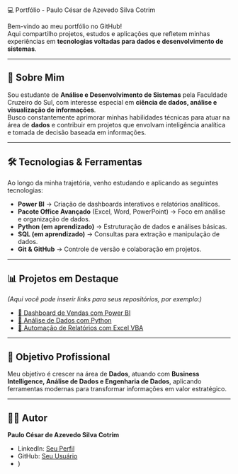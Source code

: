 💻 Portfólio - Paulo César de Azevedo Silva Cotrim

Bem-vindo ao meu portfólio no GitHub!  
Aqui compartilho projetos, estudos e aplicações que refletem minhas experiências em **tecnologias voltadas para dados e desenvolvimento de sistemas**.  

---

## 📖 Sobre Mim
Sou estudante de **Análise e Desenvolvimento de Sistemas** pela Faculdade Cruzeiro do Sul, com interesse especial em **ciência de dados, análise e visualização de informações**.  
Busco constantemente aprimorar minhas habilidades técnicas para atuar na área de **dados** e contribuir em projetos que envolvam inteligência analítica e tomada de decisão baseada em informações.  

---

## 🛠 Tecnologias & Ferramentas
Ao longo da minha trajetória, venho estudando e aplicando as seguintes tecnologias:

- **Power BI** → Criação de dashboards interativos e relatórios analíticos.  
- **Pacote Office Avançado** (Excel, Word, PowerPoint) → Foco em análise e organização de dados.  
- **Python (em aprendizado)** → Estruturação de dados e análises básicas.  
- **SQL (em aprendizado)** → Consultas para extração e manipulação de dados.  
- **Git & GitHub** → Controle de versão e colaboração em projetos.  

---

## 📊 Projetos em Destaque
*(Aqui você pode inserir links para seus repositórios, por exemplo:)*  

- [📌 Dashboard de Vendas com Power BI](https://github.com/)  
- [📌 Análise de Dados com Python](https://github.com/)  
- [📌 Automação de Relatórios com Excel VBA](https://github.com/)  

---

## 🎯 Objetivo Profissional
Meu objetivo é crescer na área de **Dados**, atuando com **Business Intelligence, Análise de Dados e Engenharia de Dados**, aplicando ferramentas modernas para transformar informações em valor estratégico.  

---

## 👨‍💻 Autor
**Paulo César de Azevedo Silva Cotrim**  

- LinkedIn: [Seu Perfil](https://www.linkedin.com/public-profile/settings?trk=d_flagship3_profile_self_view_public_profile)
- GitHub: [Seu Usuário](https://github.com/paulorj33)
- )  
